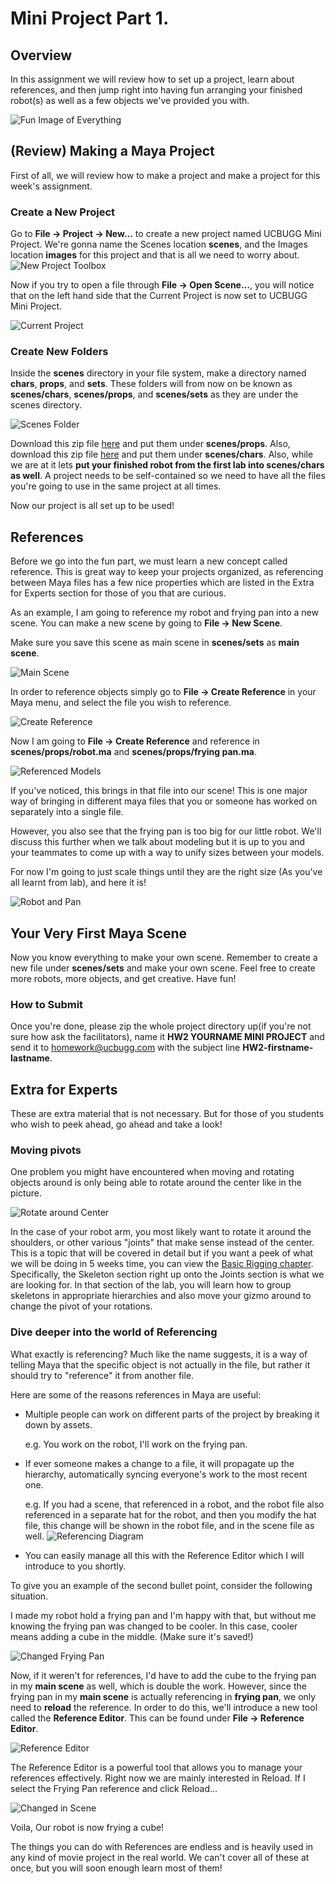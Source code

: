 # Mini Project Part 1.

## Overview
In this assignment we will review how to set up a project, learn about references, and then jump right into having fun arranging your finished robot(s) as well as a few objects we've provided you with.

![Fun Image of Everything](/images/mini-project-1/Week1_001.png)

## (Review) Making a Maya Project
First of all, we will review how to make a project and make a project for this week's assignment.

### Create a New Project
Go to **File &rarr; Project &rarr; New...** to create a new project named UCBUGG Mini Project.
We're gonna name the Scenes location **scenes**, and the Images location **images** for this project and that is all we need to worry about.
![New Project Toolbox](/images/mini-project-1/Week1_002.png)

Now if you try to open a file through **File &rarr; Open Scene...**, you will notice that on the left hand side that the Current Project is now set to UCBUGG Mini Project.

![Current Project](/images/mini-project-1/Week1_003.png)

### Create New Folders
Inside the **scenes** directory in your file system, make a directory named **chars**, **props**, and **sets**. These folders will from now on be known as **scenes/chars**, **scenes/props**, and **scenes/sets** as they are under the scenes directory.

![Scenes Folder](/images/mini-project-1/Week1_004.png)

Download this zip file [here](/ma/mini_props.zip) and put them under **scenes/props**.
Also, download this zip file [here](/ma/mini_bots.zip) and put them under **scenes/chars**.
Also, while we are at it lets __put your finished robot from the first lab into scenes/chars as well__. A project needs to be self-contained so we need to have all the files you're going to use in the same project at all times.

Now our project is all set up to be used!

## References
Before we go into the fun part, we must learn a new concept called reference.
This is great way to keep your projects organized, as referencing between Maya files has a few nice properties which are listed in the Extra for Experts section for those of you that are curious.

As an example, I am going to reference my robot and frying pan into a new scene. You can make a new scene by going to **File &rarr; New Scene**.

Make sure you save this scene as main scene in **scenes/sets** as **main scene**.

![Main Scene](/images/mini-project-1/Week1_005.png)

In order to reference objects simply go to **File &rarr; Create Reference** in your Maya menu, and select the file you wish to reference.

![Create Reference](/images/mini-project-1/Week1_006.png)

Now I am going to **File &rarr; Create Reference** and reference in **scenes/props/robot.ma** and **scenes/props/frying pan.ma**.

![Referenced Models](/images/mini-project-1/Week1_007.png)

If you've noticed, this brings in that file into our scene! This is one major way of bringing in different maya files that you or someone has worked on separately into a single file.

However, you also see that the frying pan is too big for our little robot. We'll discuss this further when we talk about modeling but it is up to you and your teammates to come up with a way to unify sizes between your models.

For now I'm going to just scale things until they are the right size (As you've all learnt from lab), and here it is!

![Robot and Pan](/images/mini-project-1/Week1_008.png)


## Your Very First Maya Scene
Now you know everything to make your own scene. Remember to create a new file under **scenes/sets** and make your own scene. Feel free to create more robots, more objects, and get creative. Have fun!

### How to Submit
Once you're done, please zip the whole project directory up(if you're not sure how ask the facilitators), name it __HW2 YOURNAME MINI PROJECT__ and send it to homework@ucbugg.com with the subject line __HW2-firstname-lastname__.


## Extra for Experts
These are extra material that is not necessary. But for those of you students who wish to peek ahead, go ahead and take a look!

### Moving pivots
One problem you might have encountered when moving and rotating objects around is only being able to rotate around the center like in the picture.

![Rotate around Center](/images/mini-project-1/Week1_009.png)

In the case of your robot arm, you most likely want to rotate it around the shoulders, or other various "joints" that make sense instead of the center. This is a topic that will be covered in detail but if you want a peek of what we will be doing in 5 weeks time, you can view the [Basic Rigging chapter](http://learn.ucbugg.com/basic-rigging#skeleton). Specifically, the Skeleton section right up onto the Joints section is what we are looking for.
In that section of the lab, you will learn how to group skeletons in appropriate hierarchies and also move your gizmo around to change the pivot of your rotations.


### Dive deeper into the world of Referencing
What exactly is referencing?
Much like the name suggests, it is a way of telling Maya that the specific object is not actually in the file, but rather it should try to "reference" it from another file. 

Here are some of the reasons references in Maya are useful:

* Multiple people can work on different parts of the project by breaking it down by assets. 

    e.g. You work on the robot, I'll work on the frying pan.

* If ever someone makes a change to a file, it will propagate up the hierarchy, automatically syncing everyone's work to the most recent one.

    e.g. If you had a scene, that referenced in a robot, and the robot file also referenced in a separate hat for the robot, and then you modify the hat file, this change will be shown in the robot file, and in the scene file as well.
![Referencing Diagram](/images/mini-project-1/Week1_010.png)

* You can easily manage all this with the Reference Editor which I will introduce to you shortly.


To give you an example of the second bullet point, consider the following situation.

I made my robot hold a frying pan and I'm happy with that, but without me knowing the frying pan was changed to be cooler. In this case, cooler means adding a cube in the middle. (Make sure it's saved!)

![Changed Frying Pan](/images/mini-project-1/Week1_011.png)

Now, if it weren't for references, I'd have to add the cube to the frying pan in my **main scene** as well, which is double the work. However, since the frying pan in my **main scene** is actually referencing in **frying pan**, we only need to **reload** the reference. In order to do this, we'll introduce a new tool called the **Reference Editor**. This can be found under __File &rarr; Reference Editor__.

![Reference Editor](/images/mini-project-1/Week1_012.png)

The Reference Editor is a powerful tool that allows you to manage your references effectively. Right now we are mainly interested in Reload. If I select the Frying Pan reference and click Reload...

![Changed in Scene](/images/mini-project-1/Week1_013.png)

Voila, Our robot is now frying a cube!

The things you can do with References are endless and is heavily used in any kind of movie project in the real world. We can't cover all of these at once, but you will soon enough learn most of them!
